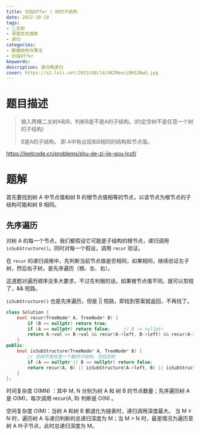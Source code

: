 ```yaml
---
title: 剑指Offer | 树的子结构
date: 2022-10-10
tags:
- 二叉树
- 深度优先搜索
- 递归
categories:
- 数据结构与算法
- 剑指Offer
keywords:
description: 递归再递归
cover: https://s2.loli.net/2023/08/14/XKIMeociBHS2NwG.jpg
---
```


# 题目描述
> 输入两棵二叉树A和B，判断B是不是A的子结构。(约定空树不是任意一个树的子结构)
> 
> B是A的子结构， 即 A中有出现和B相同的结构和节点值。

https://leetcode.cn/problems/shu-de-zi-jie-gou-lcof/


# 题解

首先要找到树 A 中节点值和树 B 的根节点值相等的节点，以该节点为根节点的子结构可能和树 B 相同。

## 先序遍历

对树 A 的每一个节点，我们都假设它可能是子结构的根节点，递归调用 `isSubStructure()`。同时对每一个假设，调用 `recur` 验证。

在 `recur` 的递归调用中，先判断当前节点值是否相同，如果相同，继续验证左子树，然后右子树，是先序遍历（根、左、右）。

这道题对遍历顺序没多大要求，不过先判根的话，如果根节点值不同，就可以剪枝了，&& 短路。

`isSubStructure()` 也是先序遍历，但是 || 短路，即找到答案就返回，不再找了。

``` C++
class Solution {
    bool recur(TreeNode* A, TreeNode* B) {
        if (B == nullptr) return true;
        if (A == nullptr) return false;     // B != nullptr
        return A->val == B->val && recur(A->left, B->left) && recur(A->right, B->right);
    }
public:
    bool isSubStructure(TreeNode* A, TreeNode* B) {
        // 空树不是任意一个数的子结构，包括空树
        if (A == nullptr || B == nullptr) return false;
        return recur(A, B) || isSubStructure(A->left, B) || isSubStructure(A->right, B);
    }
};
```

时间复杂度 O(MN) ：其中 M, N 分别为树 A 和 树 B 的节点数量；先序遍历树 A 是 O(M)，每次调用 recur(A, B) 判断是 O(N) 。

空间复杂度 O(M)：当树 A 和树 B 都退化为链表时，递归调用深度最大。
当 M ≤ N 时，遍历树 A 与递归判断的总递归深度为 M；当 M > N 时，最差情况为遍历至树 A 叶子节点，此时总递归深度为 M。